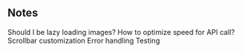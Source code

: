 ## Notes

Should I be lazy loading images?
How to optimize speed for API call?
Scrollbar customization
Error handling
Testing
